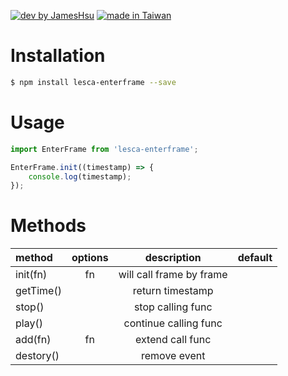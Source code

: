 [![dev by JamesHsu](https://img.shields.io/badge/Dev%20by-Jameshsu1125-green)](https://github.com/jameshsu1125/) [![made in Taiwan](https://img.shields.io/badge/Made%20in-Taiwan-orange)](https://github.com/jameshsu1125/)

# Installation

```sh
$ npm install lesca-enterframe --save
```

# Usage

```javascript
import EnterFrame from 'lesca-enterframe';

EnterFrame.init((timestamp) => {
	console.log(timestamp);
});
```

# Methods

| method    | options |       description        | default |
| :-------- | :-----: | :----------------------: | ------: |
| init(fn)  |   fn    | will call frame by frame |         |
| getTime() |         |     return timestamp     |         |
| stop()    |         |    stop calling func     |         |
| play()    |         |  continue calling func   |         |
| add(fn)   |   fn    |     extend call func     |         |
| destory() |         |       remove event       |         |
